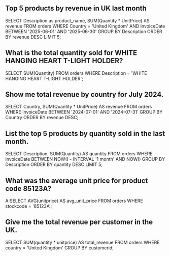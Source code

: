 ## Top 5 products by revenue in UK last month
SELECT Description as product_name, SUM(Quantity * UnitPrice) AS revenue FROM orders WHERE Country = 'United Kingdom' AND InvoiceDate BETWEEN '2025-06-01' AND '2025-06-30' GROUP BY Description ORDER BY revenue DESC LIMIT 5;


## What is the total quantity sold for WHITE HANGING HEART T-LIGHT HOLDER?
SELECT SUM(Quantity) FROM orders WHERE Description = 'WHITE HANGING HEART T-LIGHT HOLDER';

## Show me total revenue by country for July 2024.
SELECT Country, SUM(Quantity * UnitPrice) AS revenue FROM orders WHERE InvoiceDate BETWEEN '2024-07-01' AND '2024-07-31' GROUP BY Country ORDER BY revenue DESC;

## List the top 5 products by quantity sold in the last month.
SELECT Description, SUM(Quantity) AS quantity
FROM orders
WHERE InvoiceDate BETWEEN NOW() - INTERVAL '1 month' AND NOW()
GROUP BY Description
ORDER BY quantity DESC
LIMIT 5;

## What was the average unit price for product code 85123A?
A:SELECT AVG(unitprice) AS avg_unit_price
FROM orders
WHERE stockcode = '85123A';

## Give me the total revenue per customer in the UK.
SELECT   SUM(quantity * unitprice) AS total_revenue
FROM orders
WHERE country = 'United Kingdom'
GROUP BY customerid;